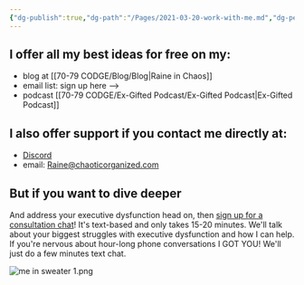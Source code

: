 ```yaml
---
{"dg-publish":true,"dg-path":"/Pages/2021-03-20-work-with-me.md","dg-permalink":"work-with-me","permalink":"/work-with-me/","title":"Work with me","created":"","updated":""}
---
```



## I offer all my best ideas for free on my:

- blog at [[70-79 CODGE/Blog/Blog\|Raine in Chaos]]
- email list: sign up here -->
- podcast [[70-79 CODGE/Ex-Gifted Podcast/Ex-Gifted Podcast\|Ex-Gifted Podcast]]

## I also offer support if you contact me directly at:

- [Discord](https://discord.gg/JkPbnhb)
- email: [Raine@chaoticorganized.com](mailto:Raine@chaoticorganized.com)

## But if you want to dive deeper

And address your executive dysfunction head on, then [sign up for a consultation chat](https://tidycal.com/chaoticorganized/)! It's text-based and only takes 15-20 minutes. We'll talk about your biggest struggles with executive dysfunction and how I can help. If you're nervous about hour-long phone conversations I GOT YOU! We'll just do a few minutes text chat.

![me in sweater 1.png](/img/user/70-79%20CODGE/Assets/Attachments/me%20in%20sweater%201.png)

<script src="https://asset-tidycal.b-cdn.net//js/embed.js"></script>
<div id="tidycal-embed" data-path="chaoticorganized/executive-dysfunction-mini-session"></div>
